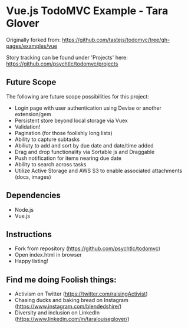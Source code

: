# Vue.js TodoMVC Example - Tara Glover

Originally forked from: https://github.com/tastejs/todomvc/tree/gh-pages/examples/vue

Story tracking can be found under 'Projects' here: https://github.com/psychtlc/todomvc/projects

## Future Scope

The following are future scope possibilities for this project:

* Login page with user authentication using Devise or another extension/gem
* Persistent store beyond local storage via Vuex
* Validation!
* Pagination (for those foolishly long lists)
* Ability to capture subtasks
* Abiliuty to add and sort by due date and date/time added
* Drag and drop functionality via Sortable js and Draggable
* Push notification for items nearing due date
* Ability to search across tasks
* Utilize Active Storage and AWS S3 to enable associated attachments (docs, images)

## Dependencies
* Node.js
* Vue.js

## Instructions
* Fork from repository (https://github.com/psychtlc/todomvc)
* Open index.html in browser
* Happy listing!

## Find me doing Foolish things:

* Activism on Twitter (https://twitter.com/raisingActivist)
* Chasing ducks and baking bread on Instagram (https://www.instagram.com/blendedshire/)
* Diversity and inclusion on LinkedIn (https://www.linkedin.com/in/taralouiseglover/)

